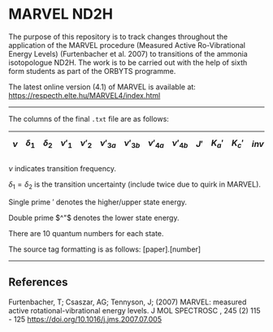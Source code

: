 # MARVEL ND2H
The purpose of this repository is to track changes throughout the application of the MARVEL procedure (Measured Active Ro-Vibrational Energy Levels) (Furtenbacher et al. 2007) to transitions of the ammonia isotopologue ND2H. The work is to be carried out with the help of sixth form students as part of the ORBYTS programme.

The latest online version (4.1) of MARVEL is available at: https://respecth.elte.hu/MARVEL4/index.html

<!-- # Project Structure
Within the main directory we keep the segments.txt file, needed by MARVEL to specify the units used by transitions of a given segment tag. The file Marvel-14NH3-2020.txt are the transitions from the 2020 MARVEL study. The file Marvel-14NH3-Main.txt is the current updated MARVEL set.

This project also includes a number of directories. Most are divided to be staging areas for extracted MARVEL data, within which the new transitions are converted to the MARVEL 2020 format. These directeries simply follow the naming conventions for the adopted segments during MARVEL studies. 

The directory CombinationDifferencesTests includes a set of MARVEL 2020 energy levels called 14NH3-MarvelEnergies-2020.txt. These are used by the script CombinationDifferences.py, which reads the previous Marvel-14NH3-2020.txt file and appends the new transitions from their respective directories, to apply combination differences tests using the previous MARVEL energy levels as lower states. The script also contains a Python list of source tags called `transitionsToRemove`, which are transitions that we have manually found to be inconsistent through the combination differences procedure or other means of validation. These transitions are invalidated i.e. a minus sign is put in front of the transition frequency. The script concludes by printing the resulting MARVEL transition set in order of ascending transition frequency into the Marvel-14NH3-Main.txt file (it is overwritten upon each run).  -->

---

The columns of the final `.txt` file are as follows:

|$`\nu`$|$`\delta_1`$|$`\delta_2`$|$`\nu'_1`$|$`\nu'_2`$|$`\nu'_{3a}`$|$`\nu'_{3b}`$|$`\nu'_{4a}`$|$`\nu'_{4b}`$|$`J'`$|$`K_a'`$|$`K_c'`$|$`inv'`$|$`\nu^"_1`$|$`\nu^"_2`$|$`\nu^"_{3a}`$|$`\nu^"_{3b}`$|$`\nu^"_{4a}`$|$`\nu^"_{4b}`$|$`J^"`$|$`K_a^"`$|$`K_c^"`$|$`inv^"`$|source tag|
|---|---|---|---|---|---|---|---|---|---|---|---|---|---|---|---|---|---|---|---|---|---|---|---|

$`\nu`$ indicates transition frequency.

$`\delta_1=\delta_2`$ is the transition uncertainty (include twice due to quirk in MARVEL).

Single prime $`'`$ denotes the higher/upper state energy.

Double prime $`^"`$ denotes the lower state energy.

There are 10 quantum numbers for each state.

The source tag formatting is as follows: [paper].[number]

---

## References
 Furtenbacher, T; Csaszar, AG; Tennyson, J; (2007) MARVEL: measured active rotational-vibrational energy levels. J MOL SPECTROSC , 245 (2) 115 - 125  https://doi.org/10.1016/j.jms.2007.07.005
